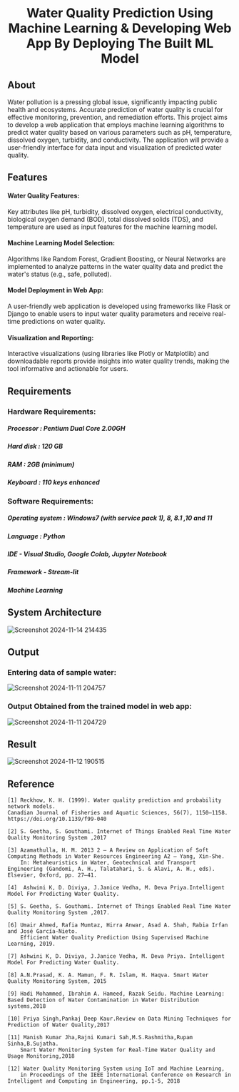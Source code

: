 <h1><center>Water Quality Prediction Using Machine Learning & Developing Web App By Deploying The Built ML Model </center></h1>

## About 
Water pollution is a pressing global issue, significantly impacting public health and ecosystems. 
Accurate prediction of water quality is crucial for effective monitoring, prevention, and remediation efforts.
This project aims to develop a web application that employs machine learning algorithms to predict water quality based on various parameters such as pH, temperature, dissolved oxygen, turbidity, and conductivity. 
The application will provide a user-friendly interface for data input and visualization of predicted water quality.

## Features

#### Water Quality Features:
Key attributes like pH, turbidity, dissolved oxygen, electrical conductivity, biological oxygen demand (BOD), total dissolved solids (TDS), and temperature are used as input features for the machine learning model.

#### Machine Learning Model Selection:
Algorithms like Random Forest, Gradient Boosting, or Neural Networks are implemented to analyze patterns in the water quality data and predict the water's status (e.g., safe, polluted).

#### Model Deployment in Web App:
A user-friendly web application is developed using frameworks like Flask or Django to enable users to input water quality parameters and receive real-time predictions on water quality.

#### Visualization and Reporting:
Interactive visualizations (using libraries like Plotly or Matplotlib) and downloadable reports provide insights into water quality trends, making the tool informative and actionable for users.

## Requirements
### Hardware Requirements:
##### Processor	: Pentium Dual Core 2.00GH
##### Hard disk	: 120 GB
##### RAM 		: 2GB (minimum)
##### Keyboard	: 110 keys enhanced

### Software Requirements:
##### Operating system	: Windows7 (with service pack 1), 8, 8.1 ,10 and 11
##### Language		: Python
##### IDE 		- Visual Studio, Google Colab, Jupyter Notebook
##### Framework 	- Stream-lit
##### Machine Learning

## System Architecture
![Screenshot 2024-11-14 214435](https://github.com/user-attachments/assets/43153084-7471-487e-98d8-1093370ee23d)

## Output

### Entering data of sample water:
![Screenshot 2024-11-11 204757](https://github.com/user-attachments/assets/0c25e28a-3f24-48bb-bfce-8169c3c75ad3)
### Output Obtained from the trained model in web app:
![Screenshot 2024-11-11 204729](https://github.com/user-attachments/assets/50a9d259-3070-49c8-b206-c748e7ca0ab0)

## Result
![Screenshot 2024-11-12 190515](https://github.com/user-attachments/assets/6e5a5a84-8578-4463-a588-34ed84d68dac)

## Reference
```
[1]	Reckhow, K. H. (1999). Water quality prediction and probability network models.
Canadian Journal of Fisheries and Aquatic Sciences, 56(7), 1150–1158. https://doi.org/10.1139/f99-040

[2]	S. Geetha, S. Gouthami. Internet of Things Enabled Real Time Water Quality Monitoring System ,2017

[3]	Azamathulla, H. M. 2013 2 – A Review on Application of Soft Computing Methods in Water Resources Engineering A2 – Yang, Xin-She.
    In: Metaheuristics in Water, Geotechnical and Transport Engineering (Gandomi, A. H., Talatahari, S. & Alavi, A. H., eds). Elsevier, Oxford, pp. 27–41.

[4]	 Ashwini K, D. Diviya, J.Janice Vedha, M. Deva Priya.Intelligent Model For Predicting Water Quality.

[5]	S. Geetha, S. Gouthami. Internet of Things Enabled Real Time Water Quality Monitoring System ,2017.

[6] Umair Ahmed, Rafia Mumtaz, Hirra Anwar, Asad A. Shah, Rabia Irfan and José García-Nieto.
    Efficient Water Quality Prediction Using Supervised Machine Learning, 2019.

[7] Ashwini K, D. Diviya, J.Janice Vedha, M. Deva Priya. Intelligent Model For Predicting Water Quality.

[8] A.N.Prasad, K. A. Mamun, F. R. Islam, H. Haqva. Smart Water Quality Monitoring System, 2015

[9] Hadi Mohammed, Ibrahim A. Hameed, Razak Seidu. Machine Learning: Based Detection of Water Contamination in Water Distribution systems,2018

[10] Priya Singh,Pankaj Deep Kaur.Review on Data Mining Techniques for Prediction of Water Quality,2017

[11] Manish Kumar Jha,Rajni Kumari Sah,M.S.Rashmitha,Rupam Sinha,B.Sujatha.
    Smart Water Monitoring System for Real-Time Water Quality and Usage Monitoring,2018

[12] Water Quality Monitoring System using IoT and Machine Learning,
    in Proceedings of the IEEE International Conference on Research in Intelligent and Computing in Engineering, pp.1-5, 2018
